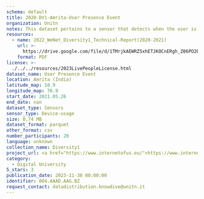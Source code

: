 ```yaml
---
schema: default
title: 2020-DV1-Amrita-User Presence Event
organization: Unitn
notes: This dataset pertains to a sensor that detects when the user is present. An example is when the user unlocks the screen. This sensor can be used in comparison to Screen status to check if the screen turn on event occurred due to the user or, for example, due to a received notification. The event user present OFF is simply when the screen turns off. It is part of Wenet Diversity 1 data collection, which contains data about the everyday life activities of students coming from 8 different universities located in China, Denmark, India, Italy, Mexico, Mongolia, Paraguay and UK. The data were collected via questionnaires, data coming from 27 smartphone sensors associated to thousand self-reported annotations over a period of 4 weeks.
resources:
  - name: 2022_WeNet_Diversity1_Technical-Report(2020-2021)
    url: >-
      https://drive.google.com/file/d/1TMrjkAEWRZ5xhETJKOCnERgh_Z06PO2E/view?usp=drive_link
    format: PDF
license: >-
  ./../../resources/2023LivePeopleLicense.html
dataset_name: User Presence Event
location: Amrita (India)
latitude_map: 10.9
longitude_map: 76.9
start_date: 2021.05.26
end_date: nan
dataset_type: Sensors
sensor_type: Device-usage
size: 0,74 MB
dataset_format: parquet
other_format: csv
number_participants: 20
language: unknown
collection_name: Diversity1
project_url: <a href="https://www.internetofus.eu/">https://www.internetofus.eu/</a>
category:
  - Digital University
5_stars: 3
publication_date: 2023-11-30 00:00:00
identifier: 004.AAAD.AAG.BZ
request_contact: datadistribution.knowdive@unitn.it
---
```


